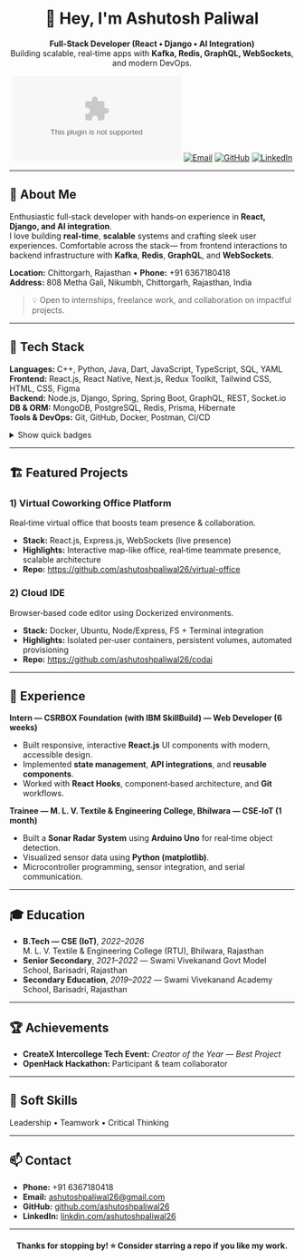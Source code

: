 <div align="center">

# 👋 Hey, I'm **Ashutosh Paliwal**
**Full‑Stack Developer (React • Django • AI Integration)**  
Building scalable, real‑time apps with **Kafka, Redis, GraphQL, WebSockets**, and modern DevOps.

[![Portfolio](ashutoshpaliwal.vercel.com)](#)
[![Email](https://img.shields.io/badge/Email-ashutoshpaliwal26%40gmail.com-red?logo=gmail)](mailto:ashutoshpaliwal26@gmail.com)
[![GitHub](https://img.shields.io/badge/GitHub-ashutoshpaliwal26-black?logo=github)](https://github.com/ashutoshpaliwal26)
[![LinkedIn](https://img.shields.io/badge/LinkedIn-ashutoshpaliwal26-blue?logo=linkedin)](#)

</div>

---

## 🚀 About Me
Enthusiastic full‑stack developer with hands‑on experience in **React, Django, and AI integration**.  
I love building **real‑time**, **scalable** systems and crafting sleek user experiences. Comfortable across the stack—
from frontend interactions to backend infrastructure with **Kafka**, **Redis**, **GraphQL**, and **WebSockets**.

**Location:** Chittorgarh, Rajasthan • **Phone:** +91 6367180418  
**Address:** 808 Metha Gali, Nikumbh, Chittorgarh, Rajasthan, India

> 💡 Open to internships, freelance work, and collaboration on impactful projects.

---

## 🧰 Tech Stack
**Languages:** C++, Python, Java, Dart, JavaScript, TypeScript, SQL, YAML  
**Frontend:** React.js, React Native, Next.js, Redux Toolkit, Tailwind CSS, HTML, CSS, Figma  
**Backend:** Node.js, Django, Spring, Spring Boot, GraphQL, REST, Socket.io  
**DB & ORM:** MongoDB, PostgreSQL, Redis, Prisma, Hibernate  
**Tools & DevOps:** Git, GitHub, Docker, Postman, CI/CD

<details>
  <summary>Show quick badges</summary>

![React](https://img.shields.io/badge/React-20232a?logo=react&logoColor=61DAFB)
![Next.js](https://img.shields.io/badge/Next.js-000?logo=nextdotjs)
![Django](https://img.shields.io/badge/Django-092e20?logo=django)
![Node.js](https://img.shields.io/badge/Node.js-393?logo=node.js)
![Spring](https://img.shields.io/badge/Spring-6DB33F?logo=spring)
![PostgreSQL](https://img.shields.io/badge/PostgreSQL-336791?logo=postgresql)
![MongoDB](https://img.shields.io/badge/MongoDB-4ea94b?logo=mongodb)
![Redis](https://img.shields.io/badge/Redis-D82C20?logo=redis&logoColor=white)
![GraphQL](https://img.shields.io/badge/GraphQL-E10098?logo=graphql&logoColor=white)
![Docker](https://img.shields.io/badge/Docker-2496ED?logo=docker&logoColor=white)

</details>

---

## 🏗️ Featured Projects
### 1) Virtual Coworking Office Platform
Real‑time virtual office that boosts team presence & collaboration.  
- **Stack:** React.js, Express.js, WebSockets (live presence)
- **Highlights:** Interactive map-like office, real‑time teammate presence, scalable architecture
- **Repo:** https://github.com/ashutoshpaliwal26/virtual-office

### 2) Cloud IDE
Browser‑based code editor using Dockerized environments.  
- **Stack:** Docker, Ubuntu, Node/Express, FS + Terminal integration
- **Highlights:** Isolated per‑user containers, persistent volumes, automated provisioning
- **Repo:** https://github.com/ashutoshpaliwal26/codai

---

## 💼 Experience
**Intern — CSRBOX Foundation (with IBM SkillBuild) — Web Developer (6 weeks)**  
- Built responsive, interactive **React.js** UI components with modern, accessible design.  
- Implemented **state management**, **API integrations**, and **reusable components**.  
- Worked with **React Hooks**, component‑based architecture, and **Git** workflows.

**Trainee — M. L. V. Textile & Engineering College, Bhilwara — CSE‑IoT (1 month)**  
- Built a **Sonar Radar System** using **Arduino Uno** for real‑time object detection.  
- Visualized sensor data using **Python (matplotlib)**.  
- Microcontroller programming, sensor integration, and serial communication.

---

## 🎓 Education
- **B.Tech — CSE (IoT)**, *2022–2026*  
  M. L. V. Textile & Engineering College (RTU), Bhilwara, Rajasthan
- **Senior Secondary**, *2021–2022* — Swami Vivekanand Govt Model School, Barisadri, Rajasthan  
- **Secondary Education**, *2019–2022* — Swami Vivekanand Academy School, Barisadri, Rajasthan

---

## 🏆 Achievements
- **CreateX Intercollege Tech Event:** *Creator of the Year — Best Project*
- **OpenHack Hackathon:** Participant & team collaborator

---

## 🧠 Soft Skills
Leadership • Teamwork • Critical Thinking

---

## 📫 Contact
- **Phone:** +91 6367180418
- **Email:** ashutoshpaliwal26@gmail.com
- **GitHub:** [github.com/ashutoshpaliwal26](https://github.com/ashutoshpaliwal26)
- **LinkedIn:** [linkdin.com/ashutoshpaliwal26](https://www.linkedin.com/in/ashutoshpaliwal26/)


---

<div align="center">

#### Thanks for stopping by! ⭐️ Consider starring a repo if you like my work.

</div>
